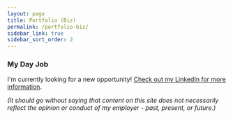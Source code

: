 ```yaml
---
layout: page
title: Portfolio (Biz)
permalink: /portfolio-biz/
sidebar_link: true
sidebar_sort_order: 2
---
```


### My Day Job

I'm currently looking for a new opportunity! [Check out my LinkedIn for more information](https://www.linkedin.com/in/justinoconner/).

_(It should go without saying that content on this site does not necessarily reflect the opinion or conduct of my employer - past, present, or future.)_